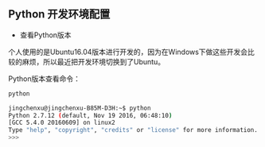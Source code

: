 ## Python 开发环境配置

- 查看Python版本

个人使用的是Ubuntu16.04版本进行开发的，因为在Windows下做这些开发会比较的麻烦，所以最近把开发环境切换到了Ubuntu。

Python版本查看命令：

````bash
python
````

````bash
jingchenxu@jingchenxu-B85M-D3H:~$ python
Python 2.7.12 (default, Nov 19 2016, 06:48:10) 
[GCC 5.4.0 20160609] on linux2
Type "help", "copyright", "credits" or "license" for more information.
>>> 

````

